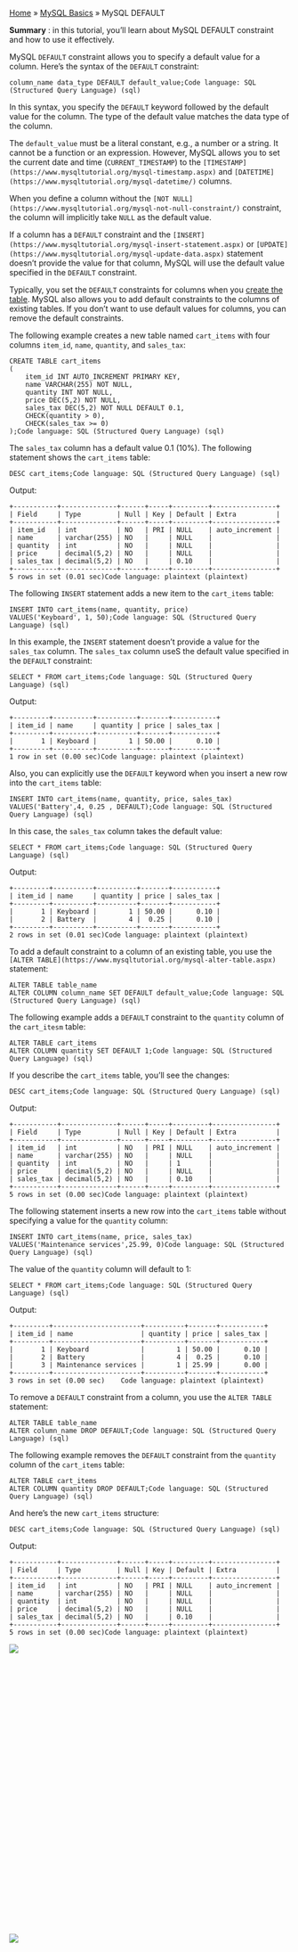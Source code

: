 

[Home](https://www.mysqltutorial.org/) » [MySQL
Basics](https://www.mysqltutorial.org/mysql-basics/) » MySQL DEFAULT



 **Summary** : in this tutorial, you’ll learn about MySQL DEFAULT constraint
and how to use it effectively.



MySQL `DEFAULT` constraint allows you to specify a default value for a column.
Here’s the syntax of the `DEFAULT` constraint:


    
    
    column_name data_type DEFAULT default_value;Code language: SQL (Structured Query Language) (sql)



In this syntax, you specify the `DEFAULT` keyword followed by the default
value for the column. The type of the default value matches the data type of
the column.



The `default_value` must be a literal constant, e.g., a number or a string. It
cannot be a function or an expression. However, MySQL allows you to set the
current date and time (`CURRENT_TIMESTAMP`) to the
`[TIMESTAMP](https://www.mysqltutorial.org/mysql-timestamp.aspx)` and
`[DATETIME](https://www.mysqltutorial.org/mysql-datetime/)` columns.



When you define a column without the `[NOT
NULL](https://www.mysqltutorial.org/mysql-not-null-constraint/)` constraint,
the column will implicitly take `NULL` as the default value.



If a column has a `DEFAULT` constraint and the
`[INSERT](https://www.mysqltutorial.org/mysql-insert-statement.aspx)` or
`[UPDATE](https://www.mysqltutorial.org/mysql-update-data.aspx)` statement
doesn’t provide the value for that column, MySQL will use the default value
specified in the `DEFAULT` constraint.



Typically, you set the `DEFAULT` constraints for columns when you [create the
table](https://www.mysqltutorial.org/mysql-create-table/). MySQL also allows
you to add default constraints to the columns of existing tables. If you don’t
want to use default values for columns, you can remove the default
constraints.



The following example creates a new table named `cart_items` with four columns
`item_id`, `name`, `quantity`, and `sales_tax`:


    
    
    CREATE TABLE cart_items 
    (
        item_id INT AUTO_INCREMENT PRIMARY KEY,
        name VARCHAR(255) NOT NULL,
        quantity INT NOT NULL,
        price DEC(5,2) NOT NULL,
        sales_tax DEC(5,2) NOT NULL DEFAULT 0.1,
        CHECK(quantity > 0),
        CHECK(sales_tax >= 0) 
    );Code language: SQL (Structured Query Language) (sql)



The `sales_tax` column has a default value 0.1 (10%). The following statement
shows the `cart_items` table:


    
    
    DESC cart_items;Code language: SQL (Structured Query Language) (sql)



Output:


    
    
    +-----------+--------------+------+-----+---------+----------------+
    | Field     | Type         | Null | Key | Default | Extra          |
    +-----------+--------------+------+-----+---------+----------------+
    | item_id   | int          | NO   | PRI | NULL    | auto_increment |
    | name      | varchar(255) | NO   |     | NULL    |                |
    | quantity  | int          | NO   |     | NULL    |                |
    | price     | decimal(5,2) | NO   |     | NULL    |                |
    | sales_tax | decimal(5,2) | NO   |     | 0.10    |                |
    +-----------+--------------+------+-----+---------+----------------+
    5 rows in set (0.01 sec)Code language: plaintext (plaintext)



The following `INSERT` statement adds a new item to the `cart_items` table:


    
    
    INSERT INTO cart_items(name, quantity, price)
    VALUES('Keyboard', 1, 50);Code language: SQL (Structured Query Language) (sql)



In this example, the `INSERT` statement doesn’t provide a value for the
`sales_tax` column. The `sales_tax` column useS the default value specified in
the `DEFAULT` constraint:


    
    
    SELECT * FROM cart_items;Code language: SQL (Structured Query Language) (sql)



Output:


    
    
    +---------+----------+----------+-------+-----------+
    | item_id | name     | quantity | price | sales_tax |
    +---------+----------+----------+-------+-----------+
    |       1 | Keyboard |        1 | 50.00 |      0.10 |
    +---------+----------+----------+-------+-----------+
    1 row in set (0.00 sec)Code language: plaintext (plaintext)



Also, you can explicitly use the `DEFAULT` keyword when you insert a new row
into the `cart_items` table:


    
    
    INSERT INTO cart_items(name, quantity, price, sales_tax)
    VALUES('Battery',4, 0.25 , DEFAULT);Code language: SQL (Structured Query Language) (sql)



In this case, the `sales_tax` column takes the default value:


    
    
    SELECT * FROM cart_items;Code language: SQL (Structured Query Language) (sql)



Output:


    
    
    +---------+----------+----------+-------+-----------+
    | item_id | name     | quantity | price | sales_tax |
    +---------+----------+----------+-------+-----------+
    |       1 | Keyboard |        1 | 50.00 |      0.10 |
    |       2 | Battery  |        4 |  0.25 |      0.10 |
    +---------+----------+----------+-------+-----------+
    2 rows in set (0.01 sec)Code language: plaintext (plaintext)



To add a default constraint to a column of an existing table, you use the
`[ALTER TABLE](https://www.mysqltutorial.org/mysql-alter-table.aspx)`
statement:


    
    
    ALTER TABLE table_name
    ALTER COLUMN column_name SET DEFAULT default_value;Code language: SQL (Structured Query Language) (sql)



The following example adds a `DEFAULT` constraint to the `quantity` column of
the `cart_itesm` table:


    
    
    ALTER TABLE cart_items
    ALTER COLUMN quantity SET DEFAULT 1;Code language: SQL (Structured Query Language) (sql)



If you describe the `cart_items` table, you’ll see the changes:


    
    
    DESC cart_items;Code language: SQL (Structured Query Language) (sql)



Output:


    
    
    +-----------+--------------+------+-----+---------+----------------+
    | Field     | Type         | Null | Key | Default | Extra          |
    +-----------+--------------+------+-----+---------+----------------+
    | item_id   | int          | NO   | PRI | NULL    | auto_increment |
    | name      | varchar(255) | NO   |     | NULL    |                |
    | quantity  | int          | NO   |     | 1       |                |
    | price     | decimal(5,2) | NO   |     | NULL    |                |
    | sales_tax | decimal(5,2) | NO   |     | 0.10    |                |
    +-----------+--------------+------+-----+---------+----------------+
    5 rows in set (0.00 sec)Code language: plaintext (plaintext)



The following statement inserts a new row into the `cart_items` table without
specifying a value for the `quantity` column:


    
    
    INSERT INTO cart_items(name, price, sales_tax)
    VALUES('Maintenance services',25.99, 0)Code language: SQL (Structured Query Language) (sql)



The value of the `quantity` column will default to 1:


    
    
    SELECT * FROM cart_items;Code language: SQL (Structured Query Language) (sql)



Output:


    
    
    +---------+----------------------+----------+-------+-----------+
    | item_id | name                 | quantity | price | sales_tax |
    +---------+----------------------+----------+-------+-----------+
    |       1 | Keyboard             |        1 | 50.00 |      0.10 |
    |       2 | Battery              |        4 |  0.25 |      0.10 |
    |       3 | Maintenance services |        1 | 25.99 |      0.00 |
    +---------+----------------------+----------+-------+-----------+
    3 rows in set (0.00 sec)    Code language: plaintext (plaintext)



To remove a `DEFAULT` constraint from a column, you use the `ALTER TABLE`
statement:


    
    
    ALTER TABLE table_name
    ALTER column_name DROP DEFAULT;Code language: SQL (Structured Query Language) (sql)



The following example removes the `DEFAULT` constraint from the `quantity`
column of the `cart_items` table:


    
    
    ALTER TABLE cart_items
    ALTER COLUMN quantity DROP DEFAULT;Code language: SQL (Structured Query Language) (sql)



And here’s the new `cart_items` structure:


    
    
    DESC cart_items;Code language: SQL (Structured Query Language) (sql)



Output:


    
    
    +-----------+--------------+------+-----+---------+----------------+
    | Field     | Type         | Null | Key | Default | Extra          |
    +-----------+--------------+------+-----+---------+----------------+
    | item_id   | int          | NO   | PRI | NULL    | auto_increment |
    | name      | varchar(255) | NO   |     | NULL    |                |
    | quantity  | int          | NO   |     | NULL    |                |
    | price     | decimal(5,2) | NO   |     | NULL    |                |
    | sales_tax | decimal(5,2) | NO   |     | 0.10    |                |
    +-----------+--------------+------+-----+---------+----------------+
    5 rows in set (0.00 sec)Code language: plaintext (plaintext)

![](https://www.mysqltutorial.org/wp-content/themes/evolution/img/left.svg)
![](data:image/svg+xml,%3Csvg%20xmlns=%22http://www.w3.org/2000/svg%22%20viewBox=%220%200%2032%2032%22%3E%3C/svg%3E)
![](https://www.mysqltutorial.org/wp-content/themes/evolution/img/right.svg)
![](data:image/svg+xml,%3Csvg%20xmlns=%22http://www.w3.org/2000/svg%22%20viewBox=%220%200%2032%2032%22%3E%3C/svg%3E)


All MySQL tutorials are practical and easy-to-follow, with SQL script and
screenshots available. [More About Us](/about-us/)

